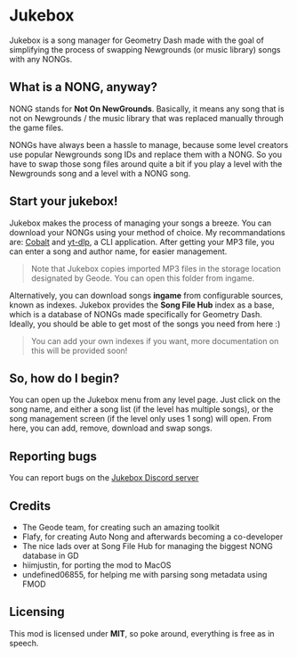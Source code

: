 # Jukebox

Jukebox is a song manager for Geometry Dash made with the goal of simplifying the process of swapping Newgrounds (or music library) songs with any NONGs.

## What is a NONG, anyway?

NONG stands for **Not On NewGrounds**. Basically, it means any song that is not on Newgrounds / the music library that was replaced manually through the game files. 

NONGs have always been a hassle to manage, because some level creators use popular Newgrounds song IDs and replace them with a NONG. So you have to swap those song files around quite a bit if you play a level with the Newgrounds song and a level with a NONG song.

## Start your jukebox!

Jukebox makes the process of managing your songs a breeze. You can download your NONGs using your method of choice. My recommandations are: [Cobalt](https://cobalt.tools/) and [yt-dlp](https://github.com/yt-dlp/yt-dlp), a CLI application. After getting your MP3 file, you can enter a song and author name, for easier management.

> Note that Jukebox copies imported MP3 files in the storage location designated by Geode. You can open this folder from ingame.

Alternatively, you can download songs **ingame** from configurable sources, known as indexes. Jukebox provides the **Song File Hub** index as a base, which is a database of NONGs made specifically for Geometry Dash. Ideally, you should be able to get most of the songs you need from here :) 

> You can add your own indexes if you want, more documentation on this will be provided soon!

## So, how do I begin?

You can open up the Jukebox menu from any level page. Just click on the song name, and either a song list (if the level has multiple songs), or the song management screen (if the level only uses 1 song) will open. From here, you can add, remove, download and swap songs.

## Reporting bugs

You can report bugs on the [Jukebox Discord server](https://discord.gg/SFE7qxYFyU)

## Credits

- The Geode team, for creating such an amazing toolkit
- Flafy, for creating Auto Nong and afterwards becoming a co-developer
- The nice lads over at Song File Hub for managing the biggest NONG database in GD
- hiimjustin, for porting the mod to MacOS
- undefined06855, for helping me with parsing song metadata using FMOD

## Licensing

This mod is licensed under **MIT**, so poke around, everything is free as in speech.
